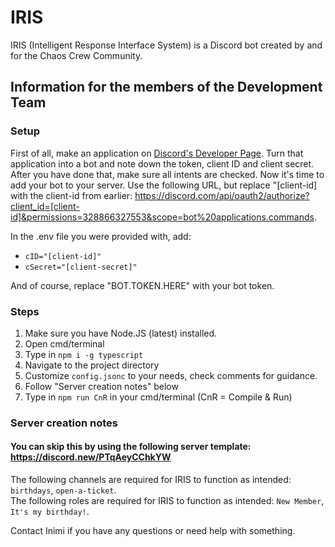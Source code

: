 # IRIS
IRIS (Intelligent Response Interface System) is a Discord bot created by and for the Chaos Crew Community.


## Information for the members of the Development Team

### Setup
First of all, make an application on [Discord's Developer Page](https://discord.com/developers/applications). Turn that application into a bot and note down the token, client ID and client secret. After you have done that, make sure all intents are checked. Now it's time to add your bot to your server. Use the following URL, but replace "[client-id] with the client-id from earlier: https://discord.com/api/oauth2/authorize?client_id=[client-id]&permissions=328866327553&scope=bot%20applications.commands.

In the .env file you were provided with, add:
- ``cID="[client-id]"``
- ``cSecret="[client-secret]"``
  
And of course, replace "BOT.TOKEN.HERE" with your bot token.

### Steps
1. Make sure you have Node.JS (latest) installed.
2. Open cmd/terminal
3. Type in ``npm i -g typescript``
4. Navigate to the project directory
5. Customize `config.jsonc` to your needs, check comments for guidance.
6. Follow "Server creation notes" below
7. Type in ``npm run CnR`` in your cmd/terminal (CnR = Compile & Run)



### Server creation notes
#### You can skip this by using the following server template: https://discord.new/PTqAeyCChkYW

The following channels are required for IRIS to function as intended: ``birthdays``, ``open-a-ticket``.<br>
The following roles are required for IRIS to function as intended: ``New Member``, ``It's my birthday!``.

Contact Inimi if you have any questions or need help with something.
